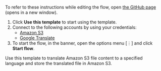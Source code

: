 To refer to these instructions while editing the flow, open [the GitHub page](https://github.com/ot4i/app-connect-templates/tree/main/resources/markdown/Translate%20Amazon%20S3%20file%20content%20to%20a%20specified%20language%20and%20store%20the%20translated%20file%20in%20Amazon%20S3_instructions.md) (opens in a new window).


1. Click **Use this template** to start using the template.
2. Connect to the following accounts by using your credentials:
   - [Amazon S3](https://ibm.biz/acamazons3)
   - [Google Translate](https://ibm.biz/acgoogletranslate)
3. To start the flow, in the banner, open the options menu [⋮] and click **Start flow**.


Use this template to translate Amazon S3 file content to a specified language and store the translated file in Amazon S3.
